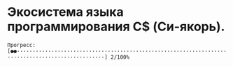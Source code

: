 # Экосистема языка программирования C$ (Си-якорь).
``` Прогресс: [●●··································································································] 2/100% ```
